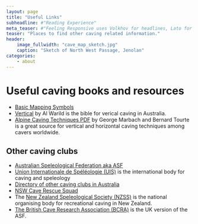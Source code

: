 ```yaml
---
layout: page
title: "Useful Links"
subheadline: #"Reading Experience"
meta_teaser: #"Feeling Responsive uses Volkhov for headlines, Lato for everything else and if you are in need to show some code, it will be in Lucida Console."
teaser: "Places to find other caving related information."
header:
    image_fullwidth: "cave_map_sketch.jpg"
    caption: "Sketch of North West Passage, Jenolan"
categories:
    - about
---
```


# Useful caving books and resources

-   [Basic Mapping Symbols](http://www.carto.net/neumann/caving/cave-symbols/)
-   [Vertical](http://cavediggers.com/vertical/) by Al Warild is the bible for verical caving in Australia.  
-   [Alpine Caving Techniques PDF](http://speleo.lt/speleo/Knygos/Speleo/EN/Alpine%20Cave%20Techniques%20%5BEN%5D.pdf) by George Marbach and Bernard Tourte is a great source for vertical and horizontal caving techniques among cavers worldwide.

## Other caving clubs

-   [Australian Speleological Federation aka ASF](https://www.caves.org.au/)
-   [Union Internationale de Spéléologie (UIS)](https://www.uis-speleo.org/index.php) is the international body for caving and speleology
-   [Directory of other caving clubs in Australia](https://www.caves.org.au/caves-and-clubs/state-clubs)
-   [NSW Cave Rescue Squad](http://caverescue.org.au/)
-   The [New Zealand Speleological Society (NZSS)](http://caves.org.nz/) is the national organising body for recreational caving in New Zealand.
-   [The British Cave Research Association (BCRA)](http://bcra.org.uk/) is the UK version of the ASF.
